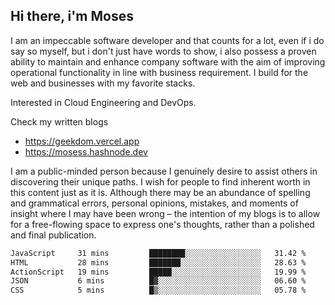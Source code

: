 ## Hi there, i'm Moses

I am an impeccable software developer and that counts for a lot, even if i do say so myself, but i don't just have words to show, i also possess a proven ability to maintain and enhance company software with the aim of improving operational functionality in line with business requirement. I build for the web and businesses with my favorite stacks.

Interested in Cloud Engineering and DevOps.

Check my written blogs
- https://geekdom.vercel.app
- https://mosess.hashnode.dev
  
I am a public-minded person because I genuinely desire to assist others in discovering their unique paths. I wish for people to find inherent worth in this content just as it is. Although there may be an abundance of spelling and grammatical errors, personal opinions, mistakes, and moments of insight where I may have been wrong – the intention of my blogs is to allow for a free-flowing space to express one's thoughts, rather than a polished and final publication.
<!--START_SECTION:waka-->

```txt
JavaScript     31 mins         ████████░░░░░░░░░░░░░░░░░   31.42 %
HTML           28 mins         ███████░░░░░░░░░░░░░░░░░░   28.63 %
ActionScript   19 mins         █████░░░░░░░░░░░░░░░░░░░░   19.99 %
JSON           6 mins          █▓░░░░░░░░░░░░░░░░░░░░░░░   06.60 %
CSS            5 mins          █▒░░░░░░░░░░░░░░░░░░░░░░░   05.78 %
```

<!--END_SECTION:waka-->
